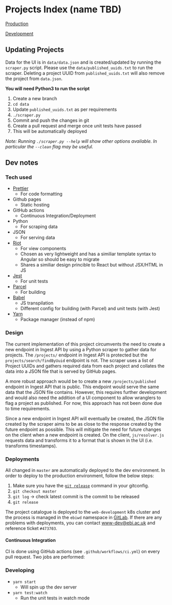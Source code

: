 # Projects Index (name TBD)

[Production](http://www.ebi.ac.uk/humancellatlas/project-catalogue)

[Development](http://wwwdev.ebi.ac.uk/humancellatlas/project-catalogue)

## Updating Projects

Data for the UI is in `data/data.json` and is created/updated by running the `scraper.py` script. Please use the `data/published_uuids.txt` to run the scraper. Deleting a project UUID from `published_uuids.txt` will also remove the project from `data.json`.

**You will need Python3 to run the script**

1. Create a new branch
1. `cd data`
1. Update `published_uuids.txt` as per requirements
1. `./scraper.py`
1. Commit and push the changes in git
1. Create a pull request and merge once unit tests have passed
1. This will be automatically deployed

_Note: Running `./scraper.py --help` will show other options available. In particular the `--clean` flag may be useful._

## Dev notes

### Tech used

- [Prettier](https://prettier.io/)
  - For code formatting
- Github pages
  - Static hosting
- GitHub actions
  - Continuous Integration/Deployment
- Python
  - For scraping data
- JSON
  - For serving data
- [Riot](https://riot.js.org/)
  - For view components
  - Chosen as very lightweight and has a similiar template syntax to Angular so should be easy to migrate
  - Shares a similiar design princible to React but without JSX/HTML in JS
- [Jest](https://jestjs.io/)
  - For unit tests
- [Parcel](https://parceljs.org/)
  - For building
- [Babel](https://babeljs.io/)
  - JS transpilation
  - Different config for building (with Parcel) and unit tests (with Jest)
- [Yarn](https://yarnpkg.com/)
  - Package manager (instead of npm)

### Design

The current implementation of this project circumvents the need to create a new endpoint in Ingest API by using a Python scraper to gather data for projects. The `/projects/` endpoint in Ingest API is protected but the `projects/search/findByUuid` endpoint is not. The scraper uses a list of Project UUIDs and gathers required data from each project and collates the data into a JSON file that is served by GitHub pages.

A more robust approach would be to create a new `/projects/published` endpoint in Ingest API that is public. This endpoint would serve the same data that the JSON file contains. However, this requires further development and would also need the addition of a UI component to allow wranglers to flag a project as published. For now, this approach has not been done due to time requirements.

Since a new endpoint in Ingest API will eventually be created, the JSON file created by the scraper aims to be as close to the response created by the future endpoint as possible. This will mitigate the need for future changes on the client when a new endpoint is created. On the client, `js/resolver.js` requests data and transforms it to a format that is shown in the UI (i.e. transforms timestamps).

### Deployments

All changed in `master` are automatically deployed to the dev environment. In order to deploy to the production environment, follow the below steps:

1. Make sure you have the [`git release`](https://github.com/rdgoite/hca-developer-tools/blob/master/gitconfig) command in your gitconfig.
2. `git checkout master`
3. `git log` -> check latest commit is the commit to be released
4. `git release`

The project catalogue is deployed to the `web-development` k8s cluster and the process is managed in the `ebiwd` namespace in [GitLab](http://gitlab.ebi.ac.uk/). If there are any problems with deployments, you can contact [www-dev@ebi.ac.uk](mailto:www-dev@ebi.ac.uk) and reference ticket `#473703`.

#### Continuous Integration

CI is done using GitHub actions (see `.github/workflows/ci.yml`) on every pull request. Two jobs are performed:

### Developing

- `yarn start`
  - Will spin up the dev server
- `yarn test:watch`
  - Run the unit tests in watch mode
